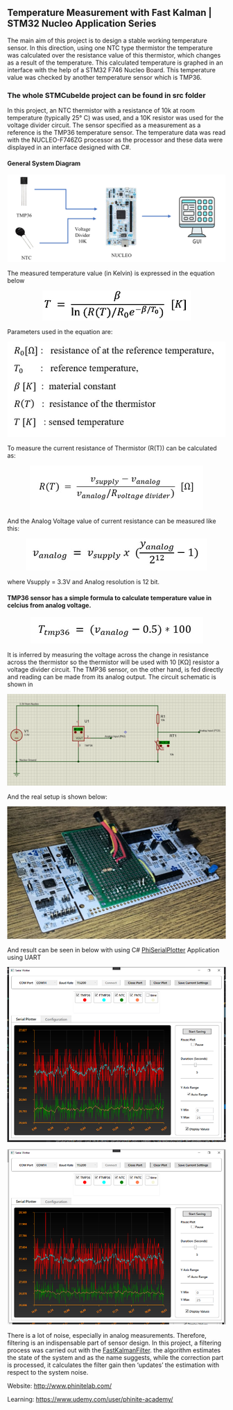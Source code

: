 ﻿
## Temperature Measurement with Fast Kalman | STM32 Nucleo Application Series

The main aim of this project is to design a stable working temperature sensor. In
this direction, using one NTC type thermistor the temperature was calculated
over the resistance value of this thermistor, which changes as a result of the
temperature. This calculated temperature is graphed in an interface with the help
of a STM32 F746 Nucleo Board. This temperature value was checked by another temperature sensor which is TMP36.


### The whole STMCubeIde project can be found in src folder



In this project, an NTC thermistor with a resistance of 10k at room temperature
(typically 25° C) was used, and a 10K resistor was used for the voltage divider
circuit. The sensor specified as a measurement as a reference is the TMP36
temperature sensor. The temperature data was read with the NUCLEO-F746ZG
processor as the processor and these data were displayed in an interface designed
with C#. 

 #### General System Diagram

 <center>

![Diagram](images/diagram.jpeg)

</center>

The measured temperature value (in Kelvin) is expressed in the equation below
<center>

![NTC Formula 2](images/ntc_formule2.jpeg)

</center>

Parameters used in the equation are:
<center>

![NTC Formula 1](images/ntc_formule1.jpeg)
</center>

To measure the current resistance of Thermistor (R(T)) can be calculated as:
<center>

![NTC Resistance](images/ntc_resistance.jpeg)

</center>

And the Analog Voltage value of current resistance can be measured like this:

<center>

![ADC Conversion](images/adc_conversion.jpeg)
</center>

where Vsupply = 3.3V and Analog resolution is 12 bit.

#### TMP36 sensor has a simple formula to calculate temperature value in celcius from analog voltage.

<center>

![TMP36 Conversion](images/tmp_conv.jpeg)

</center>

It is inferred by measuring the voltage across the change in resistance across the
thermistor so the thermistor will be used with 10 [KΩ] resistor a voltage divider
circuit. The TMP36 sensor, on the other hand, is fed directly and reading can be
made from its analog output. The circuit schematic is shown in

![Circuit](images/circuit.png)

And the real setup is shown below:

![Setup](images/photo.jpeg)



And result can be seen in below with using C# [PhiSerialPlotter](https://github.com/PhiniteLab/phi-serial-plotter "PhiSerialPlotter") Application using UART

![Result1](images/temp1.png)

![Result2](images/temp2.png)

There is a lot of noise, especially in analog measurements. Therefore, filtering is
an indispensable part of sensor design. In this project, a filtering process was
carried out with the [FastKalmanFilter](https://github.com/PhiniteLab/fast-kalman-filter "FastKalmanFilter"). 
the algorithm estimates the state of the system and as the name suggests, while
the correction part is processed, it calculates the filter gain then ‘updates’ the
estimation with respect to the system noise. 




Website:  http://www.phinitelab.com/

Learning: https://www.udemy.com/user/phinite-academy/
